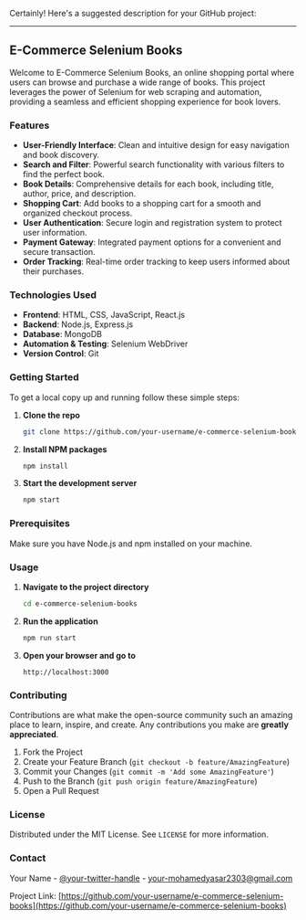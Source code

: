 Certainly! Here's a suggested description for your GitHub project:

---

## E-Commerce Selenium Books

Welcome to E-Commerce Selenium Books, an online shopping portal where users can browse and purchase a wide range of books. This project leverages the power of Selenium for web scraping and automation, providing a seamless and efficient shopping experience for book lovers.

### Features

- **User-Friendly Interface**: Clean and intuitive design for easy navigation and book discovery.
- **Search and Filter**: Powerful search functionality with various filters to find the perfect book.
- **Book Details**: Comprehensive details for each book, including title, author, price, and description.
- **Shopping Cart**: Add books to a shopping cart for a smooth and organized checkout process.
- **User Authentication**: Secure login and registration system to protect user information.
- **Payment Gateway**: Integrated payment options for a convenient and secure transaction.
- **Order Tracking**: Real-time order tracking to keep users informed about their purchases.

### Technologies Used

- **Frontend**: HTML, CSS, JavaScript, React.js
- **Backend**: Node.js, Express.js
- **Database**: MongoDB
- **Automation & Testing**: Selenium WebDriver
- **Version Control**: Git

### Getting Started

To get a local copy up and running follow these simple steps:

1. **Clone the repo**
   ```sh
   git clone https://github.com/your-username/e-commerce-selenium-books.git
   ```
2. **Install NPM packages**
   ```sh
   npm install
   ```
3. **Start the development server**
   ```sh
   npm start
   ```

### Prerequisites

Make sure you have Node.js and npm installed on your machine.

### Usage

1. **Navigate to the project directory**
   ```sh
   cd e-commerce-selenium-books
   ```
2. **Run the application**
   ```sh
   npm run start
   ```
3. **Open your browser and go to**
   ```
   http://localhost:3000
   ```

### Contributing

Contributions are what make the open-source community such an amazing place to learn, inspire, and create. Any contributions you make are **greatly appreciated**.

1. Fork the Project
2. Create your Feature Branch (`git checkout -b feature/AmazingFeature`)
3. Commit your Changes (`git commit -m 'Add some AmazingFeature'`)
4. Push to the Branch (`git push origin feature/AmazingFeature`)
5. Open a Pull Request

### License

Distributed under the MIT License. See `LICENSE` for more information.

### Contact

Your Name - [@your-twitter-handle](https://twitter.com/your-twitter-handle) - your-mohamedyasar2303@gmail.com

Project Link: [https://github.com/your-username/e-commerce-selenium-books](https://github.com/your-username/e-commerce-selenium-books)
